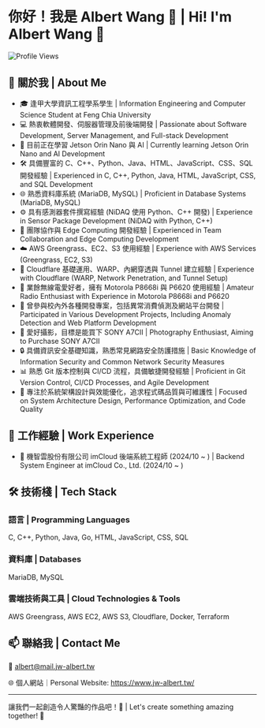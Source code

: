 # 你好！我是 Albert Wang 👋 | Hi! I'm Albert Wang 👋

![Profile Views](https://komarev.com/ghpvc/?username=JW-Albert&color=blue)

## 🚀 關於我 | About Me

- 🎓 逢甲大學資訊工程學系學生 | Information Engineering and Computer Science Student at Feng Chia University
- 💻 熱衷軟體開發、伺服器管理及前後端開發 | Passionate about Software Development, Server Management, and Full-stack Development
- 🌱 目前正在學習 Jetson Orin Nano 與 AI | Currently learning Jetson Orin Nano and AI Development
- 🛠 具備豐富的 C、C++、Python、Java、HTML、JavaScript、CSS、SQL 開發經驗 | Experienced in C, C++, Python, Java, HTML, JavaScript, CSS, and SQL Development
- 🌐 熟悉資料庫系統 (MariaDB, MySQL) | Proficient in Database Systems (MariaDB, MySQL)
- ⚙️ 具有感測器套件撰寫經驗 (NiDAQ 使用 Python、C++ 開發) | Experience in Sensor Package Development (NiDAQ with Python, C++)
- 🤝 團隊協作與 Edge Computing 開發經驗 | Experienced in Team Collaboration and Edge Computing Development
- ☁️ AWS Greengrass、EC2、S3 使用經驗 | Experience with AWS Services (Greengrass, EC2, S3)
- 🔗 Cloudflare 基礎運用、WARP、內網穿透與 Tunnel 建立經驗 | Experience with Cloudflare (WARP, Network Penetration, and Tunnel Setup)
- 📡 業餘無線電愛好者，擁有 Motorola P8668i 與 P6620 使用經驗 | Amateur Radio Enthusiast with Experience in Motorola P8668i and P6620
- 🚀 曾參與校內外各種開發專案，包括異常消費偵測及網站平台開發 | Participated in Various Development Projects, Including Anomaly Detection and Web Platform Development
- 📸 愛好攝影，目標是能買下 SONY A7CII | Photography Enthusiast, Aiming to Purchase SONY A7CII
- 🔒 具備資訊安全基礎知識，熟悉常見網路安全防護措施 | Basic Knowledge of Information Security and Common Network Security Measures
- 📊 熟悉 Git 版本控制與 CI/CD 流程，具備敏捷開發經驗 | Proficient in Git Version Control, CI/CD Processes, and Agile Development
- 🎯 專注於系統架構設計與效能優化，追求程式碼品質與可維護性 | Focused on System Architecture Design, Performance Optimization, and Code Quality

## 💼 工作經驗 | Work Experience

- 🏢 機智雲股份有限公司 imCloud 後端系統工程師 (2024/10 ~ ) | Backend System Engineer at imCloud Co., Ltd. (2024/10 ~ )

## 🛠 技術棧 | Tech Stack

### 語言 | Programming Languages

C, C++, Python, Java, Go, HTML, JavaScript, CSS, SQL

### 資料庫 | Databases

MariaDB, MySQL

### 雲端技術與工具 | Cloud Technologies & Tools

AWS Greengrass, AWS EC2, AWS S3, Cloudflare, Docker, Terraform

## 📫 聯絡我 | Contact Me

📧 albert@mail.jw-albert.tw

🌐 個人網站｜Personal Website: https://www.jw-albert.tw/

---

讓我們一起創造令人驚豔的作品吧！🚀 | Let's create something amazing together! 🚀
